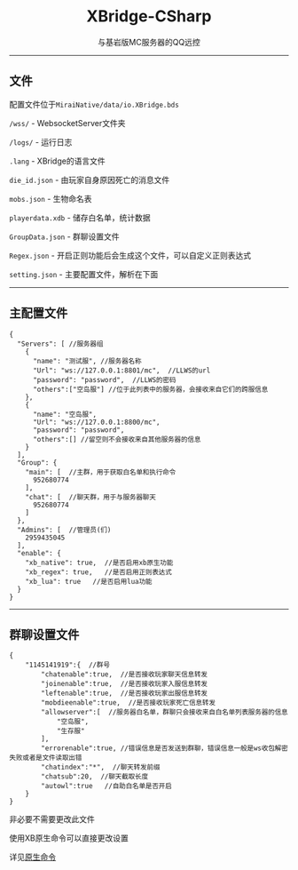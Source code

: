# <center>XBridge-CSharp</center>

<center>与基岩版MC服务器的QQ远控</center>

***

## 文件


配置文件位于`MiraiNative/data/io.XBridge.bds`

```/wss/``` - WebsocketServer文件夹

```/logs/``` - 运行日志

```.lang``` - XBridge的语言文件

```die_id.json``` - 由玩家自身原因死亡的消息文件

```mobs.json``` - 生物命名表

```playerdata.xdb``` - 储存白名单，统计数据

```GroupData.json``` - 群聊设置文件

```Regex.json``` - 开启正则功能后会生成这个文件，可以自定义正则表达式

```setting.json``` - 主要配置文件，解析在下面

***

## 主配置文件

``` jsonc
{
  "Servers": [ //服务器组
    {
      "name": "测试服", //服务器名称
      "Url": "ws://127.0.0.1:8801/mc",  //LLWS的url
      "password": "password",  //LLWS的密码
      "others":["空岛服"] //位于此列表中的服务器，会接收来自它们的跨服信息
    },
	{
      "name": "空岛服",
      "Url": "ws://127.0.0.1:8800/mc",
      "password": "password",
      "others":[] //留空则不会接收来自其他服务器的信息
    }
  ],
  "Group": {
    "main": [  //主群，用于获取白名单和执行命令
      952680774
    ],
    "chat": [  //聊天群，用于与服务器聊天
      952680774
    ]
  },
  "Admins": [  //管理员(们)
    2959435045
  ],
  "enable": {
    "xb_native": true,  //是否启用xb原生功能
    "xb_regex": true,   //是否启用正则表达式
    "xb_lua": true   //是否启用lua功能
  }
}
```

***

## 群聊设置文件

```jsonc
{
	"1145141919":{  //群号
		"chatenable":true,  //是否接收玩家聊天信息转发
		"joinenable":true,  //是否接收玩家入服信息转发
		"leftenable":true,  //是否接收玩家出服信息转发
		"mobdieenable":true,  //是否接收玩家死亡信息转发
		"allowserver":[  //服务器白名单，群聊只会接收来自白名单列表服务器的信息
			"空岛服",
			"生存服"
		],
		"errorenable":true, //错误信息是否发送到群聊，错误信息一般是ws收包解密失败或者是文件读取出错
		"chatindex":"*",  //聊天转发前缀
		"chatsub":20,  //聊天截取长度
		"autowl":true   //自助白名单是否开启
	}
}
```
非必要不需要更改此文件

使用XB原生命令可以直接更改设置

详见[原生命令](./native_cmd.md)